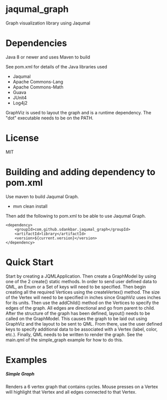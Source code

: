 # jaqumal_graph
Graph visualization library using Jaqumal

# Dependencies

Java 8 or newer and uses Maven to build

See pom.xml for details of the Java libraries used

* Jaqumal
* Apache Commons-Lang
* Apache Commons-Math
* Guava
* JUnit4
* Log4j2

GraphViz is used to layout the graph and is a runtime dependency.  The "dot" executable needs to be on the PATH.

# License

MIT

# Building and adding dependency to pom.xml

Use maven to build Jaqumal Graph.

- mvn clean install
  
Then add the following to pom.xml to be able to use Jaqumal Graph.

```
<dependency>
	<groupId>com.github.sdankbar.jaqumal_graph</groupId>
	<artifactId>library</artifactId>
	<version>${current.version}</version>
</dependency>
```

# Quick Start

Start by creating a JQMLApplication.  Then create a GraphModel by using one of the 2 create() static methods.  In order to send user defined data to QML, an Enum or a Set of keys will need to be specified.  Then begin creating all the required Vertices using the createVertex() method.  The size of the Vertex will need to be specified in inches since GraphViz uses inches for its units.  Then use the addChild() method on the Vertices to specify the edges of the graph.  All edges are directional and go from parent to child.  After the structure of the graph has been defined, layout() needs to be called on the GraphModel.  This causes the graph to be laid out using GraphViz and the layout to be sent to QML.  From there, use the user defined keys to specify additional data to be associated with a Vertex (label, color, etc.).  Finally, QML needs to be written to render the graph.  See the main.qml of the simple_graph example for how to do this.

# Examples

##### Simple Graph

Renders a 6 vertex graph that contains cycles.  Mouse presses on a Vertex will highlight that Vertex and all edges connected to that Vertex.